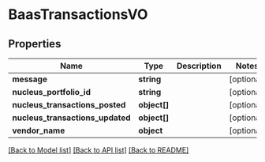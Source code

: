 # BaasTransactionsVO

## Properties
Name | Type | Description | Notes
------------ | ------------- | ------------- | -------------
**message** | **string** |  | [optional] 
**nucleus_portfolio_id** | **string** |  | [optional] 
**nucleus_transactions_posted** | **object[]** |  | [optional] 
**nucleus_transactions_updated** | **object[]** |  | [optional] 
**vendor_name** | **object** |  | [optional] 

[[Back to Model list]](../README.md#documentation-for-models) [[Back to API list]](../README.md#documentation-for-api-endpoints) [[Back to README]](../README.md)


